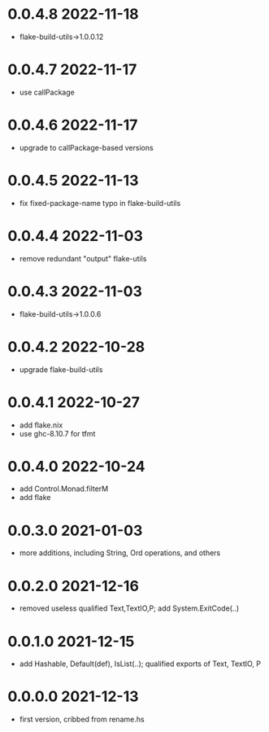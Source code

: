 0.0.4.8 2022-11-18
==================
- flake-build-utils->1.0.0.12

0.0.4.7 2022-11-17
==================
- use callPackage

0.0.4.6 2022-11-17
==================
- upgrade to callPackage-based versions

0.0.4.5 2022-11-13
==================
- fix fixed-package-name typo in flake-build-utils

0.0.4.4 2022-11-03
==================
- remove redundant "output" flake-utils

0.0.4.3 2022-11-03
==================
- flake-build-utils->1.0.0.6

0.0.4.2 2022-10-28
==================
- upgrade flake-build-utils

0.0.4.1 2022-10-27
==================
- add flake.nix
- use ghc-8.10.7 for tfmt

0.0.4.0 2022-10-24
==================
- add Control.Monad.filterM
- add flake

0.0.3.0 2021-01-03
==================
- more additions, including String, Ord operations, and others

0.0.2.0 2021-12-16
==================
- removed useless qualified Text,TextIO,P; add System.ExitCode(..)

0.0.1.0 2021-12-15
==================
- add Hashable, Default(def), IsList(..); qualified exports of Text, TextIO, P

0.0.0.0 2021-12-13
==================
- first version, cribbed from rename.hs
